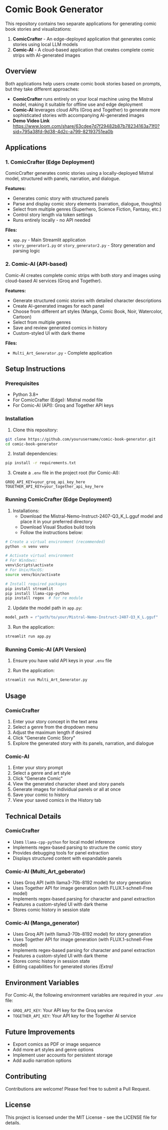 # Comic Book Generator

This repository contains two separate applications for generating comic book stories and visualizations:

1. **ComicCrafter** - An edge-deployed application that generates comic stories using local LLM models
2. **Comic-AI** - A cloud-based application that creates complete comic strips with AI-generated images

## Overview

Both applications help users create comic book stories based on prompts, but they take different approaches:

- **ComicCrafter** runs entirely on your local machine using the Mistral model, making it suitable for offline use and edge deployment
- **Comic-AI** leverages cloud APIs (Groq and Together) to generate more sophisticated stories with accompanying AI-generated images
- **Demo Video Link** https://www.loom.com/share/63cdee7d7f29482b87b78234163a71f0?sid=795a38fd-9d38-4d2c-a799-82193751ea0b

## Applications

### 1. ComicCrafter (Edge Deployment)

ComicCrafter generates comic stories using a locally-deployed Mistral model, structured with panels, narration, and dialogue.

**Features:**
- Generates comic story with structured panels
- Parse and display comic story elements (narration, dialogue, thoughts)
- Select from multiple genres (Superhero, Science Fiction, Fantasy, etc.)
- Control story length via token settings
- Runs entirely locally - no API needed

**Files:**
- `app.py` - Main Streamlit application
- `story_generator1.py` or `story_generator2.py` - Story generation and parsing logic

### 2. Comic-AI (API-based)

Comic-AI creates complete comic strips with both story and images using cloud-based AI services (Groq and Together).

**Features:**
- Generate structured comic stories with detailed character descriptions
- Create AI-generated images for each panel
- Choose from different art styles (Manga, Comic Book, Noir, Watercolor, Cartoon)
- Select from multiple genres
- Save and review generated comics in history
- Custom-styled UI with dark theme

**Files:**
- `Multi_Art_Generator.py` - Complete application

## Setup Instructions

### Prerequisites

- Python 3.8+
- For ComicCrafter (Edge): Mistral model file
- For Comic-AI (API): Groq and Together API keys

### Installation

1. Clone this repository:
```bash
git clone https://github.com/yourusername/comic-book-generator.git
cd comic-book-generator
```

2. Install dependencies:
```bash
pip install -r requirements.txt
```

3. Create a `.env` file in the project root (for Comic-AI):
```
GROQ_API_KEY=your_groq_api_key_here
TOGETHER_API_KEY=your_together_api_key_here
```

### Running ComicCrafter (Edge Deployment)

1. Installations:
   - Download the Mistral-Nemo-Instruct-2407-Q3_K_L.gguf model and place it in your preferred directory
   - Download Visual Studios build tools
   - Follow the instructions below:
```bash
# Create a virtual environment (recommended)
python -m venv venv

# Activate virtual environment
# For Windows:
venv\Scripts\activate
# For Unix/MacOS:
source venv/bin/activate

# Install required packages
pip install streamlit
pip install llama-cpp-python
pip install regex  # for re module

```

2. Update the model path in `app.py`:
```python
model_path = r"path/to/your/Mistral-Nemo-Instruct-2407-Q3_K_L.gguf"
```

3. Run the application:
```bash
streamlit run app.py
```

### Running Comic-AI (API Version)

1. Ensure you have valid API keys in your `.env` file

2. Run the application:
```bash
streamlit run Multi_Art_Generator.py
```

## Usage

### ComicCrafter

1. Enter your story concept in the text area
2. Select a genre from the dropdown menu
3. Adjust the maximum length if desired
4. Click "Generate Comic Story"
5. Explore the generated story with its panels, narration, and dialogue

### Comic-AI

1. Enter your story prompt
2. Select a genre and art style
3. Click "Generate Comic"
4. View the generated character sheet and story panels
5. Generate images for individual panels or all at once
6. Save your comic to history
7. View your saved comics in the History tab

## Technical Details

### ComicCrafter

- Uses `llama-cpp-python` for local model inference
- Implements regex-based parsing to structure the comic story
- Provides debugging tools for panel extraction
- Displays structured content with expandable panels

### Comic-AI (Multi_Art_geberator)

- Uses Groq API (with llama3-70b-8192 model) for story generation
- Uses Together API for image generation (with FLUX.1-schnell-Free model)
- Implements regex-based parsing for character and panel extraction
- Features a custom-styled UI with dark theme
- Stores comic history in session state

### Comic-AI (Manga_generator)

- Uses Groq API (with llama3-70b-8192 model) for story generation
- Uses Together API for image generation (with FLUX.1-schnell-Free model)
- Implements regex-based parsing for character and panel extraction
- Features a custom-styled UI with dark theme
- Stores comic history in session state
- Editing capabilities for generated stories *(Extra)*

## Environment Variables

For Comic-AI, the following environment variables are required in your `.env` file:

- `GROQ_API_KEY`: Your API key for the Groq service
- `TOGETHER_API_KEY`: Your API key for the Together AI service

## Future Improvements

- Export comics as PDF or image sequence
- Add more art styles and genre options
- Implement user accounts for persistent storage
- Add audio narration options

## Contributing

Contributions are welcome! Please feel free to submit a Pull Request.

## License

This project is licensed under the MIT License - see the LICENSE file for details.
